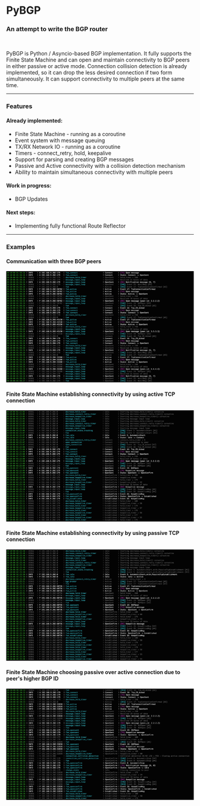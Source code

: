 # PyBGP

### An attempt to write the BGP router
<br>

PyBGP is Python / Asyncio-based BGP implementation. It fully supports the Finite State Machine and can open and maintain connectivity to BGP peers in either passive or active mode. Connection collision detection is already implemented, so it can drop the less desired connection if two form simultaneously. It can support connectivity to multiple peers at the same time.

---

### Features

#### Already implemented:

 - Finite State Machine - running as a coroutine
 - Event system with message queuing
 - TX/RX Network IO - running as a coroutine
 - Timers - connect_retry, hold, keepalive
 - Support for parsing and creating BGP messages
 - Passive and Active connectivity with a collision detection mechanism
 - Ability to maintain simultaneous connectivity with multiple peers

#### Work in progress:

 - BGP Updates

#### Next steps:

 - Implementing fully functional Route Reflector

---

### Examples

#### Communication with three BGP peers
![Sample PyBGP log output](https://github.com/ccie18643/PyBGP/blob/master/pictures/log_01.png)



#### Finite State Machine establishing connectivity by using active TCP connection
![Sample PyBGP log output](https://github.com/ccie18643/PyBGP/blob/master/pictures/log_02.png)



#### Finite State Machine establishing connectivity by using passive TCP connection
![Sample PyBGP log output](https://github.com/ccie18643/PyBGP/blob/master/pictures/log_03.png)



#### Finite State Machine choosing passive over active connection due to peer's higher BGP ID
![Sample PyBGP log output](https://github.com/ccie18643/PyBGP/blob/master/pictures/log_04.png)

